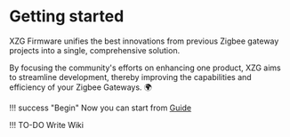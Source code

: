 
# Getting started

XZG Firmware unifies the best innovations from
previous Zigbee gateway projects into a single, comprehensive solution.

By focusing the community's efforts on enhancing one product, XZG aims to streamline development, thereby improving the capabilities and efficiency of your Zigbee Gateways. 🌍


!!! success "Begin"
    Now you can start from [Guide](/guide)

!!! TO-DO
    Write Wiki